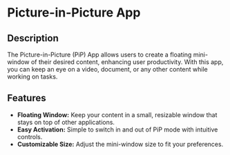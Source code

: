 # Picture-in-Picture App

## Description

The Picture-in-Picture (PiP) App allows users to create a floating mini-window of their desired content, enhancing user productivity. With this app, you can keep an eye on a video, document, or any other content while working on tasks.

## Features

- **Floating Window:** Keep your content in a small, resizable window that stays on top of other applications.
- **Easy Activation:** Simple to switch in and out of PiP mode with intuitive controls.
- **Customizable Size:** Adjust the mini-window size to fit your preferences.
